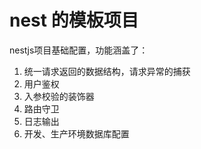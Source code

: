 # nest 的模板项目

nestjs项目基础配置，功能涵盖了：
1. 统一请求返回的数据结构，请求异常的捕获
2. 用户鉴权
3. 入参校验的装饰器
4. 路由守卫
5. 日志输出
6. 开发、生产环境数据库配置

